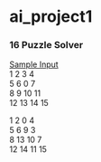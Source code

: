 # ai_project1
<h3>16 Puzzle Solver</h3>

<u>Sample Input</u><br>
1 2 3 4<br>
5 6 0 7<br>
8 9 10 11 <br>
12 13 14 15<br>

1 2 0 4<br>
5 6 9 3<br>
8 13 10 7<br>
12 14 11 15<br>

